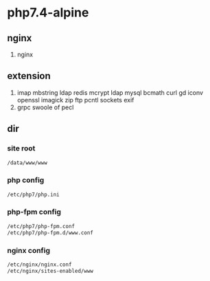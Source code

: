 # php7.4-alpine

## nginx
1. nginx


## extension
1. imap mbstring ldap redis mcrypt ldap mysql bcmath curl gd iconv openssl imagick zip ftp pcntl sockets exif
2. grpc swoole of pecl

## dir
### site root
```bash
/data/www/www
```

### php config
```bash
/etc/php7/php.ini
```

### php-fpm config
```bash
/etc/php7/php-fpm.conf 
/etc/php7/php-fpm.d/www.conf
```
### nginx config
```bash
/etc/nginx/nginx.conf
/etc/nginx/sites-enabled/www
```
